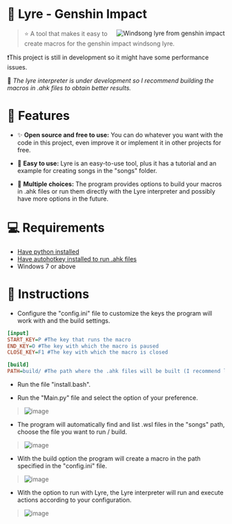 # 🎹 Lyre - Genshin Impact

<img src="https://github.com/nothazu/Lyre/assets/153567247/a5006f90-a6f2-488c-84b9-8c9073929a97" alt="Windsong lyre from genshin impact" align="right">

> ⭐ A tool that makes it easy to create macros for the genshin impact windsong lyre.

❗This project is still in development so it might have some performance issues. 

🧲 *The lyre interpreter is under development so I recommend building the macros in .ahk files to obtain better results.*

# 💫 Features
+ ✨ **Open source and free to use:** You can do whatever you want with the code in this project, even improve it or implement it in other projects for free.

+ 🍫 **Easy to use:** Lyre is an easy-to-use tool, plus it has a tutorial and an example for creating songs in the "songs" folder.

+ 🍃 **Multiple choices:** The program provides options to build your macros in .ahk files or run them directly with the Lyre interpreter and possibly have more options in the future.

# 💻 Requirements
+ [Have python installed](https://www.python.org/)
+ [Have autohotkey installed to run .ahk files](https://www.autohotkey.com/)
+ Windows 7 or above

# 📖 Instructions

+ Configure the "config.ini" file to customize the keys the program will work with and the build settings.
```ini
[input]
START_KEY=P #The key that runs the macro
END_KEY=O #The key with which the macro is paused
CLOSE_KEY=F1 #The key with which the macro is closed

[build]
PATH=build/ #The path where the .ahk files will be built (I recommend leaving it like this)
```

+ Run the file "install.bash".

+ Run the "Main.py" file and select the option of your preference.
> ![image](https://github.com/nothazu/Lyre/assets/153567247/bc1a0e91-1c7d-401d-8201-a2886678db3f)

+ The program will automatically find and list .wsl files in the "songs" path, choose the file you want to run / build.
> ![image](https://github.com/nothazu/Lyre/assets/153567247/a743362e-2e02-4cea-b6d7-e1ec06430730)

+ With the build option the program will create a macro in the path specified in the "config.ini" file.
> ![image](https://github.com/nothazu/Lyre/assets/153567247/b1a9d44b-d50b-408b-b947-510668a3219b)

+ With the option to run with Lyre, the Lyre interpreter will run and execute actions according to your configuration.
> ![image](https://github.com/nothazu/Lyre/assets/153567247/e9b0a8ec-502b-4f9e-b6ec-1636a37c26fc)


